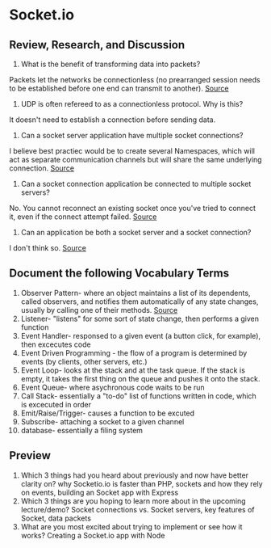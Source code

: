 # Socket.io

## Review, Research, and Discussion
1. What is the benefit of transforming data into packets?

Packets let the networks be connectionless (no prearranged session needs to be established before one end can transmit to another). [Source](https://kb.iu.edu/d/anyq)
1. UDP is often refereed to as a connectionless protocol. Why is this?

It doesn't need to establish a connection before sending data. 
1. Can a socket server application have multiple socket connections?

I believe best practiec would be to create several Namespaces, which will act as separate communication channels but will share the same underlying connection. [Source](https://socket.io/docs/v3/#What-Socket-IO-is-not)
1. Can a socket connection application be connected to multiple socket servers?

No. You cannot reconnect an existing socket once you've tried to connect it, even if the connect attempt failed. [Source](https://stackoverflow.com/questions/48181014/can-i-use-the-same-socket-for-multiple-connections)

1. Can an application be both a socket server and a socket connection?

I don't think so. [Source](https://docs.oracle.com/javase/tutorial/networking/sockets/definition.html) 


## Document the following Vocabulary Terms
1. Observer Pattern- where an object maintains a list of its dependents, called observers, and notifies them automatically of any state changes, usually by calling one of their methods. [Source](https://en.wikipedia.org/wiki/Observer_pattern)
1. Listener- "listens" for some sort of state change, then performs a given function
1. Event Handler- responsed to a given event (a button click, for example), then excecutes code
1. Event Driven Programming - the flow of a program is determined by events (by clients, other servers, etc.)
1. Event Loop- looks at the stack and at the task queue. If the stack is empty, it takes the first thing on the queue and pushes it onto the stack.
1. Event Queue- where asychronous code waits to be run
1. Call Stack- essentially a "to-do" list of functions written in code, which is excecuted in order
1. Emit/Raise/Trigger- causes a function to be excuted
1. Subscribe- attaching a socket to a given channel 
1. database- essentially a filing system

## Preview
1. Which 3 things had you heard about previously and now have better clarity on?
why Socketio.io is faster than PHP, sockets and how they rely on events, building an Socket app with Express
1. Which 3 things are you hoping to learn more about in the upcoming lecture/demo?
Socket connections vs. Socket servers, key features of Socket, data packets
1. What are you most excited about trying to implement or see how it works?
Creating a Socket.io app with Node
